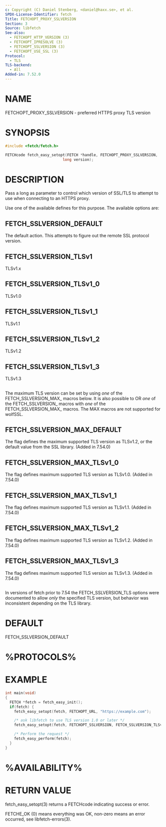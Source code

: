 ```yaml
---
c: Copyright (C) Daniel Stenberg, <daniel@haxx.se>, et al.
SPDX-License-Identifier: fetch
Title: FETCHOPT_PROXY_SSLVERSION
Section: 3
Source: libfetch
See-also:
  - FETCHOPT_HTTP_VERSION (3)
  - FETCHOPT_IPRESOLVE (3)
  - FETCHOPT_SSLVERSION (3)
  - FETCHOPT_USE_SSL (3)
Protocol:
  - TLS
TLS-backend:
  - All
Added-in: 7.52.0
---
```


# NAME

FETCHOPT_PROXY_SSLVERSION - preferred HTTPS proxy TLS version

# SYNOPSIS

~~~c
#include <fetch/fetch.h>

FETCHcode fetch_easy_setopt(FETCH *handle, FETCHOPT_PROXY_SSLVERSION,
                          long version);
~~~

# DESCRIPTION

Pass a long as parameter to control which version of SSL/TLS to attempt to use
when connecting to an HTTPS proxy.

Use one of the available defines for this purpose. The available options are:

## FETCH_SSLVERSION_DEFAULT

The default action. This attempts to figure out the remote SSL protocol
version.

## FETCH_SSLVERSION_TLSv1

TLSv1.x

## FETCH_SSLVERSION_TLSv1_0

TLSv1.0

## FETCH_SSLVERSION_TLSv1_1

TLSv1.1

## FETCH_SSLVERSION_TLSv1_2

TLSv1.2

## FETCH_SSLVERSION_TLSv1_3

TLSv1.3

##

The maximum TLS version can be set by using *one* of the FETCH_SSLVERSION_MAX_
macros below. It is also possible to OR *one* of the FETCH_SSLVERSION_ macros
with *one* of the FETCH_SSLVERSION_MAX_ macros. The MAX macros are not
supported for wolfSSL.

## FETCH_SSLVERSION_MAX_DEFAULT

The flag defines the maximum supported TLS version as TLSv1.2, or the default
value from the SSL library.
(Added in 7.54.0)

## FETCH_SSLVERSION_MAX_TLSv1_0

The flag defines maximum supported TLS version as TLSv1.0.
(Added in 7.54.0)

## FETCH_SSLVERSION_MAX_TLSv1_1

The flag defines maximum supported TLS version as TLSv1.1.
(Added in 7.54.0)

## FETCH_SSLVERSION_MAX_TLSv1_2

The flag defines maximum supported TLS version as TLSv1.2.
(Added in 7.54.0)

## FETCH_SSLVERSION_MAX_TLSv1_3

The flag defines maximum supported TLS version as TLSv1.3.
(Added in 7.54.0)

##

In versions of fetch prior to 7.54 the FETCH_SSLVERSION_TLS options were
documented to allow *only* the specified TLS version, but behavior was
inconsistent depending on the TLS library.

# DEFAULT

FETCH_SSLVERSION_DEFAULT

# %PROTOCOLS%

# EXAMPLE

~~~c
int main(void)
{
  FETCH *fetch = fetch_easy_init();
  if(fetch) {
    fetch_easy_setopt(fetch, FETCHOPT_URL, "https://example.com");

    /* ask libfetch to use TLS version 1.0 or later */
    fetch_easy_setopt(fetch, FETCHOPT_SSLVERSION, FETCH_SSLVERSION_TLSv1);

    /* Perform the request */
    fetch_easy_perform(fetch);
  }
}
~~~

# %AVAILABILITY%

# RETURN VALUE

fetch_easy_setopt(3) returns a FETCHcode indicating success or error.

FETCHE_OK (0) means everything was OK, non-zero means an error occurred, see
libfetch-errors(3).
